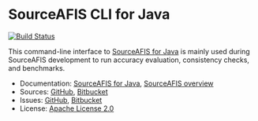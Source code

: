 # SourceAFIS CLI for Java #

[![Build Status](https://travis-ci.com/robertvazan/sourceafis-cli-java.svg?branch=master)](https://travis-ci.com/robertvazan/sourceafis-cli-java)

This command-line interface to [SourceAFIS for Java](https://sourceafis.machinezoo.com/java) is mainly used during SourceAFIS development to run accuracy evaluation, consistency checks, and benchmarks.

* Documentation: [SourceAFIS for Java](https://sourceafis.machinezoo.com/java), [SourceAFIS overview](https://sourceafis.machinezoo.com/)
* Sources: [GitHub](https://github.com/robertvazan/sourceafis-cli-java), [Bitbucket](https://bitbucket.org/robertvazan/sourceafis-cli-java)
* Issues: [GitHub](https://github.com/robertvazan/sourceafis-cli-java/issues), [Bitbucket](https://bitbucket.org/robertvazan/sourceafis-cli-java/issues)
* License: [Apache License 2.0](LICENSE)

